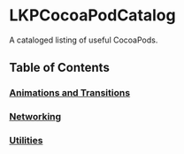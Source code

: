 LKPCocoaPodCatalog
==================

A cataloged listing of useful CocoaPods.

## Table of Contents

### [Animations and Transitions](AnimationsAndTransitions.md)

### [Networking](Networking.md)

### [Utilities](Utilities.md)
